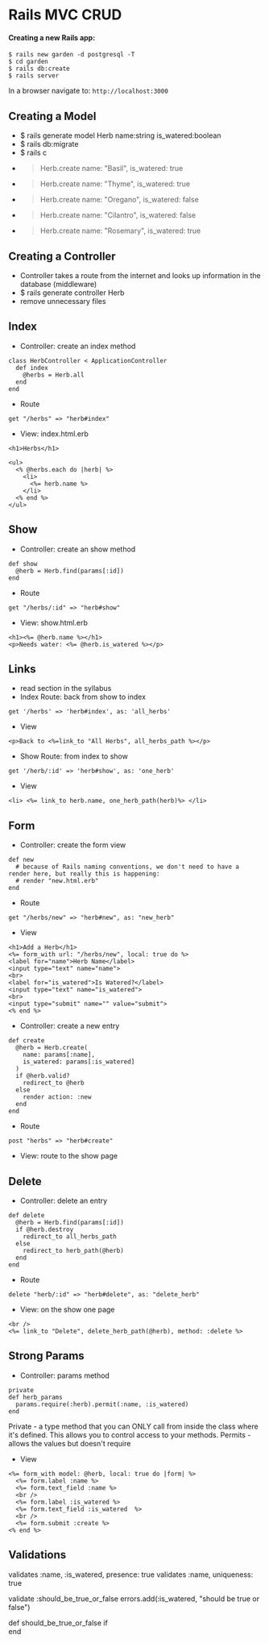 # Rails MVC CRUD

#### Creating a new Rails app:
```
$ rails new garden -d postgresql -T
$ cd garden
$ rails db:create
$ rails server
```

In a browser navigate to:
`http://localhost:3000`

## Creating a Model
- $ rails generate model Herb name:string is_watered:boolean
- $ rails db:migrate
- $ rails c
- > Herb.create name: "Basil", is_watered: true
- > Herb.create name: "Thyme", is_watered: true
- > Herb.create name: "Oregano", is_watered: false
- > Herb.create name: "Cilantro", is_watered: false
- > Herb.create name: "Rosemary", is_watered: true

## Creating a Controller
- Controller takes a route from the internet and looks up information in the database (middleware)
- $ rails generate controller Herb
- remove unnecessary files

## Index
- Controller: create an index method
```
class HerbController < ApplicationController
  def index
    @herbs = Herb.all
  end
end
```
- Route
```
get "/herbs" => "herb#index"
```
- View: index.html.erb
```
<h1>Herbs</h1>

<ul>
  <% @herbs.each do |herb| %>
    <li>
      <%= herb.name %>
    </li>
  <% end %>
</ul>
```

## Show
- Controller: create an show method
```
def show
  @herb = Herb.find(params[:id])
end
```
- Route
```
get "/herbs/:id" => "herb#show"
```
- View: show.html.erb
```
<h1><%= @herb.name %></h1>
<p>Needs water: <%= @herb.is_watered %></p>
```


## Links
- read section in the syllabus
- Index Route: back from show to index
```
get '/herbs' => 'herb#index', as: 'all_herbs'
```
- View
```
<p>Back to <%=link_to "All Herbs", all_herbs_path %></p>
```
- Show Route: from index to show
```
get '/herb/:id' => 'herb#show', as: 'one_herb'
```
- View
```
<li> <%= link_to herb.name, one_herb_path(herb)%> </li>
```

## Form
- Controller: create the form view
```
def new
  # because of Rails naming conventions, we don't need to have a render here, but really this is happening:
  # render "new.html.erb"
end
```
- Route
```
get "/herbs/new" => "herb#new", as: "new_herb"
```
- View
```
<h1>Add a Herb</h1>
<%= form_with url: "/herbs/new", local: true do %>
<label for="name">Herb Name</label>
<input type="text" name="name">
<br>
<label for="is_watered">Is Watered?</label>
<input type="text" name="is_watered">
<br>
<input type="submit" name="" value="submit">
<% end %>
```
- Controller: create a new entry
```
def create
  @herb = Herb.create(
    name: params[:name],
    is_watered: params[:is_watered]
  )
  if @herb.valid?
    redirect_to @herb
  else
    render action: :new
  end
end
```
- Route
```
post "herbs" => "herb#create"
```
- View: route to the show page


## Delete
- Controller: delete an entry
```
def delete
  @herb = Herb.find(params[:id])
  if @herb.destroy
    redirect_to all_herbs_path
  else
    redirect_to herb_path(@herb)
  end
end
 ```
- Route
```
delete "herb/:id" => "herb#delete", as: "delete_herb"
```
- View: on the show one page
```
<br />
<%= link_to "Delete", delete_herb_path(@herb), method: :delete %>
```


## Strong Params
- Controller: params method
```
private
def herb_params
  params.require(:herb).permit(:name, :is_watered)
end
```
Private - a type method that you can ONLY call from inside the class where it's defined. This allows you to control access to your methods.
Permits - allows the values but doesn't require
- View
```
<%= form_with model: @herb, local: true do |form| %>
  <%= form.label :name %>
  <%= form.text_field :name %>
  <br />
  <%= form.label :is_watered %>
  <%= form.text_field :is_watered  %>
  <br />
  <%= form.submit :create %>
<% end %>
```

## Validations
validates :name, :is_watered, presence: true
validates :name, uniqueness: true

validate :should_be_true_or_false
  errors.add(:is_watered, "should be true or false")

def should_be_true_or_false
  if  
end
